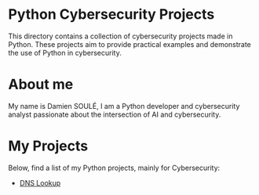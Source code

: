 # Python Cybersecurity Projects

This directory contains a collection of cybersecurity projects made in Python. These projects aim to provide practical examples and demonstrate the use of Python in cybersecurity.

# About me

My name is Damien SOULÉ, I am a Python developer and cybersecurity analyst passionate about the intersection of AI and cybersecurity.

# My Projects

Below, find a list of my Python projects, mainly for Cybersecurity:

- [DNS Lookup](https://github.com/dspydev/python-cybersecurity-projects/tree/main/dns-lookup)
